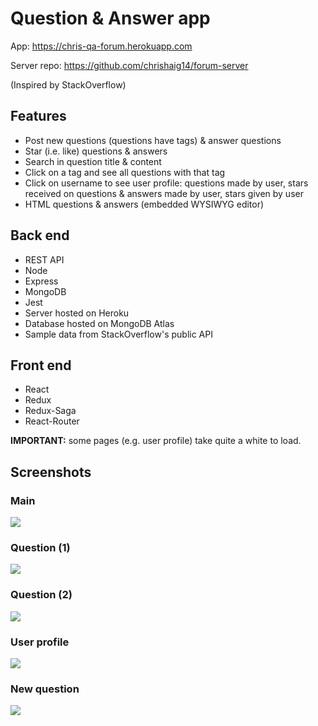# Question & Answer app

App: https://chris-qa-forum.herokuapp.com

Server repo: https://github.com/chrishaig14/forum-server

(Inspired by StackOverflow)

## Features
* Post new questions (questions have tags) & answer questions
* Star (i.e. like) questions & answers
* Search in question title & content
* Click on a tag and see all questions with that tag
* Click on username to see user profile: questions made by user, stars received on questions & answers made by user, stars given by user
* HTML questions & answers (embedded WYSIWYG editor)

## Back end
* REST API
* Node
* Express
* MongoDB
* Jest
* Server hosted on Heroku
* Database hosted on MongoDB Atlas
* Sample data from StackOverflow's public API

## Front end
* React
* Redux
* Redux-Saga
* React-Router

**IMPORTANT:** some pages (e.g. user profile) take quite a white to load.

## Screenshots
### Main
![](https://imgur.com/EyAyIqx.png)
### Question (1)
![](https://imgur.com/Ngd9br9.png)
### Question (2)
![](https://imgur.com/DDKHlJk.png)
### User profile
![](https://imgur.com/aeLYEEX.png)
### New question
![](https://imgur.com/JAYdKRQ.png)

